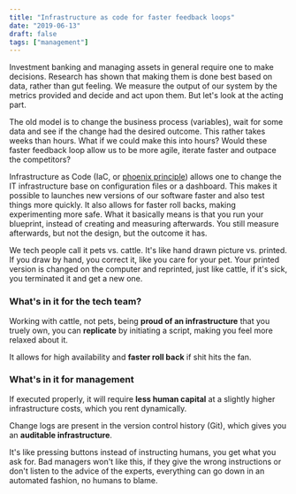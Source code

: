 ```yaml
---
title: "Infrastructure as code for faster feedback loops"
date: "2019-06-13"
draft: false
tags: ["management"]
---
```


Investment banking and managing assets in general require one to make decisions.
Research has shown that making them is done best based on data,
rather than gut feeling.
We measure the output of our system by the metrics provided
and decide and act upon them.
But let's look at the acting part.

The old model is to change the business process (variables),
wait for some data and see if the change had the desired outcome.
This rather takes weeks than hours.
What if we could make this into hours?
Would these faster feedback loop allow us to be more agile,
iterate faster and outpace the competitors?

Infrastructure as Code
(IaC, or [phoenix principle](https://kreuzwerker.de/blog/the-phoenix-principle-a-devops-concept-explained))
allows one to change the IT infrastructure base on configuration files
or a dashboard.
This makes it possible to launches new versions of our software faster
and also test things more quickly.
It also allows for faster roll backs,
making experimenting more safe.
What it basically means is that you run your blueprint,
instead of creating and measuring afterwards.
You still measure afterwards,
but not the design,
but the outcome it has.

We tech people call it pets vs. cattle.
It's like hand drawn picture vs. printed.
If you draw by hand, you correct it, like you care for your pet.
Your printed version is changed on the computer and reprinted,
just like cattle, if it's sick, you terminated it and get a new one.

### What's in it for the tech team?

Working with cattle, not pets,
being **proud of an infrastructure** that you truely own,
you can **replicate** by initiating a script,
making you feel more relaxed about it.

It allows for high availability and **faster roll back**
if shit hits the fan.

### What's in it for management

If executed properly,
it will require **less human capital** at a slightly higher infrastructure costs,
which you rent dynamically.

Change logs are present in the version control history (Git),
which gives you an **auditable infrastructure**.

It's like pressing buttons instead of instructing humans,
you get what you ask for.
Bad managers won't like this, if they give the wrong instructions
or don't listen to the advice of the experts,
everything can go down in an automated fashion,
no humans to blame.

